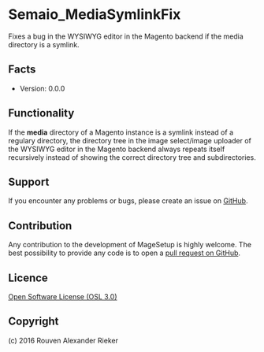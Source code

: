 Semaio_MediaSymlinkFix
======================

Fixes a bug in the WYSIWYG editor in the Magento backend if the media directory is a symlink.

Facts
-----
* Version: 0.0.0

Functionality
-------------

If the **media** directory of a Magento instance is a symlink instead of a regulary directory, the directory tree in the image select/image uploader of the WYSIWYG editor in the Magento backend always repeats itself recursively instead of showing the correct directory tree and subdirectories.

Support
-------
If you encounter any problems or bugs, please create an issue on [GitHub](https://github.com/semaio/Magento1-MediaSymlinkFix/issues).

Contribution
------------
Any contribution to the development of MageSetup is highly welcome. The best possibility to provide any code is to open a [pull request on GitHub](https://help.github.com/articles/using-pull-requests).

Licence
-------
[Open Software License (OSL 3.0)](http://opensource.org/licenses/osl-3.0.php)

Copyright
---------
(c) 2016 Rouven Alexander Rieker
